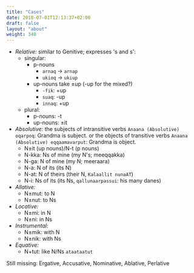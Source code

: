 ```yaml
---
title: "Cases"
date: 2018-07-01T12:13:37+02:00
draft: false
layout: "about"
weight: 340
---
```


* *Relative:* similar to Genitive; expresses 's and s':
  * singular:
      * p-nouns 
          * `arnaq` -> `arnap`
          * `ukioq` -> `ukiup` 
      * up-nouns take ±up (-up for the mixed?)
          * `-fik`: +up
          * `suaq`: -up
          * `innaq`: +up
  * plural:
      * p-nouns: -t
      * up-nouns: ±it
* *Absolutive:* the subjects of intransitive verbs
   `Anaana (Absolutive) oqarpoq`: Grandma is subject.
or the objects of transitive verbs
`Anaana (Absolutive) eqqaamavarput`: Grandma is object.
  * N±it (up nouns)/N-t (p nouns) 
  * N-kka: Ns of mine (my N's; meeqqakka)
  * N-ga: N of mine (my N; meeraara)
  * N-a: N of its (its N)
  * N-at: N of theirs (their N, `Kalaallit nunaAT`)
  * N-i: Ns of its (its Ns, `qallunaarpassui`: his many danes)
* *Allative:*
  * N±mut: to N
  * N±nut: to Ns
* *Locative:*
  * N±mi: in N
  * N±ni: in Ns
* *Instrumental:*
  * N±mik: with N
  * N±nik: with Ns
* *Equative:*
  * N+tut: like N/Ns `ataataatut`

Still missing: Ergative, Accusative, Nominative, Ablative, Perlative